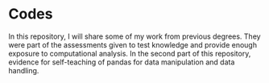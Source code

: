# Codes
In this repository, I will share some of my work from previous degrees. They were part of the assessments given to test knowledge and provide enough exposure to computational analysis. In the second part of this repository, evidence for self-teaching of pandas for data manipulation and data handling.
